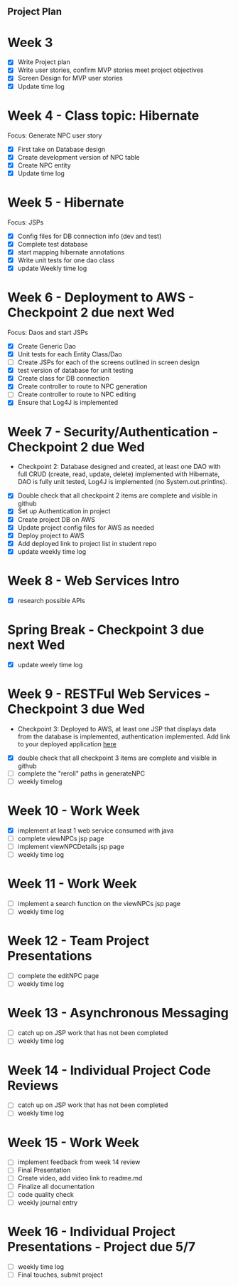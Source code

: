 ## Project Plan

# Week 3
 - [x] Write Project plan
 - [x] Write user stories, confirm MVP stories meet project objectives
 - [x] Screen Design for MVP user stories
 - [x] Update time log
 
# Week 4 - Class topic: Hibernate
Focus: Generate NPC user story
 - [x] First take on Database design
 - [x] Create development version of NPC table
 - [x] Create NPC entity
 - [x] Update time log
 
# Week 5 - Hibernate
Focus: JSPs
- [x] Config files for DB connection info (dev and test)
- [x] Complete test database
- [x] start mapping hibernate annotations
- [x] Write unit tests for one dao class
- [x] update Weekly time log

# Week 6 - Deployment to AWS - Checkpoint 2 due next Wed
Focus: Daos and start JSPs
- [x] Create Generic Dao
- [x] Unit tests for each Entity Class/Dao
- [ ] Create JSPs for each of the screens outlined in screen design
- [x] test version of database for unit testing
- [x] Create class for DB connection
- [x] Create controller to route to NPC generation
- [ ] Create controller to route to NPC editing
- [x] Ensure that Log4J is implemented

# Week 7 - Security/Authentication - Checkpoint 2 due Wed
- Checkpoint 2: Database designed and created, at least one DAO with full CRUD (create, read, update, delete) 
  implemented with Hibernate, DAO is fully unit tested, Log4J is implemented (no System.out.printlns).
- [x] Double check that all checkpoint 2 items are complete and visible in github
- [x] Set up Authentication in project
- [x] Create project DB on AWS
- [x] Update project config files for AWS as needed
- [x] Deploy project to AWS
- [x] Add deployed link to project list in student repo
- [x] update weekly time log

# Week 8 - Web Services Intro
- [x] research possible APIs

# Spring Break - Checkpoint 3 due next Wed
- [x] update weely time log

# Week 9 - RESTFul Web Services - Checkpoint 3 due Wed
- Checkpoint 3: Deployed to AWS, at least one JSP that displays data from the database is implemented, 
  authentication implemented. Add link to your deployed application [here](https://github.com/mad-ent-java-s24/student/blob/main/IndividualProjects.md)
- [x] double check that all checkpoint 3 items are complete and visible in github
- [ ] complete the "reroll" paths in generateNPC
- [ ] weekly timelog

# Week 10 - Work Week
- [x] implement at least 1 web service consumed with java
- [ ] complete viewNPCs jsp page
- [ ] implement viewNPCDetails jsp page
- [ ] weekly time log

# Week 11 - Work Week
- [ ] implement a search function on the viewNPCs jsp page
- [ ] weekly time log

# Week 12 - Team Project Presentations
- [ ] complete the editNPC page
- [ ] weekly time log

# Week 13 - Asynchronous Messaging
- [ ] catch up on JSP work that has not been completed
- [ ] weekly time log

# Week 14 - Individual Project Code Reviews
- [ ] catch up on JSP work that has not been completed
- [ ] weekly time log

# Week 15 - Work Week
- [ ] implement feedback from week 14 review
- [ ] Final Presentation
- [ ] Create video, add video link to readme.md
- [ ] Finalize all documentation
- [ ] code quality check
- [ ] weekly journal entry

# Week 16 - Individual Project Presentations - Project due 5/7
- [ ] weekly time log
- [ ] Final touches, submit project 